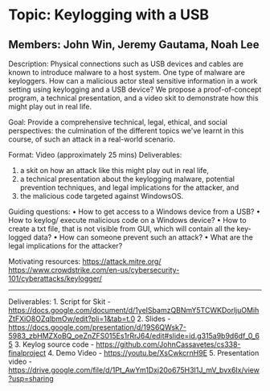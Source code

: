 # Topic: Keylogging with a USB
## Members: John Win, Jeremy Gautama, Noah Lee

Description: Physical connections such as USB devices and cables are known to introduce malware to a host system. One type of malware are keyloggers. How can a malicious actor steal sensitive information in a work setting using keylogging and a USB device? We propose a proof-of-concept program, a technical presentation, and a video skit to demonstrate how this might play out in real life. 

Goal: Provide a comprehensive technical, legal, ethical, and social perspectives: the culmination of the different topics we've learnt in this course, of such an attack in a real-world scenario.

Format: Video (approximately 25 mins)
Deliverables: 
1) a skit on how an attack like this might play out in real life, 
2) a technical presentation about the keylogging malware, potential prevention techniques, and legal implications for the attacker, and 
3) the malicious code targeted against WindowsOS.

Guiding questions:
•⁠  ⁠How to get access to a Windows device from a USB?
•⁠  ⁠How to keylog/ execute malicious code on a Windows device?
•⁠  ⁠How to create a txt file, that is not visible from GUI, which will contain all the key-logged data?
•⁠  ⁠How can someone prevent such an attack?
•⁠  ⁠What are the legal implications for the attacker?

Motivating resources:
https://attack.mitre.org/
https://www.crowdstrike.com/en-us/cybersecurity-101/cyberattacks/keylogger/

----

Deliverables:
1.⁠ ⁠Script for Skit - https://docs.google.com/document/d/1yeISbamzQBNmY5TCWKDorljuOMihZtFXiO8OZqlbmOw/edit?pli=1&tab=t.0 
2.⁠ ⁠⁠Slides - https://docs.google.com/presentation/d/19S6QWsk7-5983_zbHMZXoBQ_oeZnZFS015Es1rRrJ64/edit#slide=id.g315a9b9d6df_0_65 
3.⁠ ⁠⁠Keylog source code - https://github.com/JohnCassavetes/cs338-finalproject 
4.⁠ ⁠⁠Demo Video - https://youtu.be/XsCwkcrnH9E
5.⁠ ⁠⁠Presentation video - https://drive.google.com/file/d/1Pt_AwYm1Dxj20o675H3I1J_mV_bvx6Ix/view?usp=sharing
